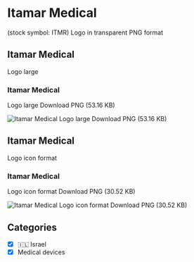 # Itamar Medical
 (stock symbol: ITMR) Logo in transparent PNG format

## Itamar Medical
 Logo large

### Itamar Medical
 Logo large Download PNG (53.16 KB)

![Itamar Medical
 Logo large Download PNG (53.16 KB)](/img/orig/ITMR_BIG-1bbe1205.png)

## Itamar Medical
 Logo icon format

### Itamar Medical
 Logo icon format Download PNG (30.52 KB)

![Itamar Medical
 Logo icon format Download PNG (30.52 KB)](/img/orig/ITMR-0b2de600.png)



## Categories
- [x] 🇮🇱 Israel
- [x] Medical devices
